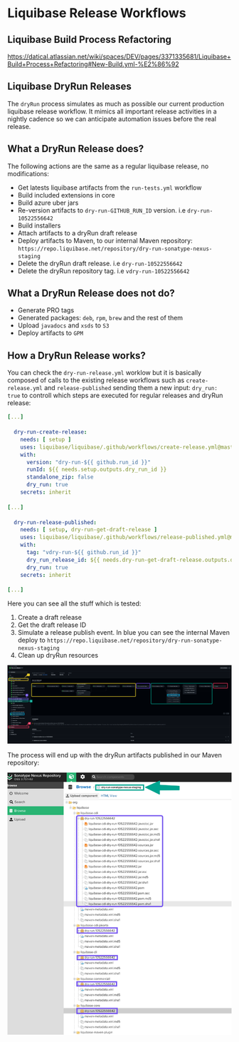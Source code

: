 # Liquibase Release Workflows

## Liquibase Build Process Refactoring

https://datical.atlassian.net/wiki/spaces/DEV/pages/3371335681/Liquibase+Build+Process+Refactoring#New-Build.yml-%E2%86%92

## Liquibase DryRun Releases

The `dryRun` process simulates as much as possible our current production liquibase release workflow. It mimics all important release activities in a nightly cadence so we can anticipate automation issues before the real release.

## What a DryRun Release does?

The following actions are the same as a regular liquibase release, no modifications:

- Get latests liquibase artifacts from the `run-tests.yml` workflow
- Build included extensions in core
- Build azure uber jars
- Re-version artifacts to `dry-run-GITHUB_RUN_ID` version. i.e `dry-run-10522556642`
- Build installers
- Attach artifacts to a dryRun draft release
- Deploy artifacts to Maven, to our internal Maven repository: `https://repo.liquibase.net/repository/dry-run-sonatype-nexus-staging`
- Delete the dryRun draft release. i.e `dry-run-10522556642`
- Delete the dryRun repository tag. i.e `vdry-run-10522556642`

## What a DryRun Release does not do?

- Generate PRO tags
- Generated packages: `deb`, `rpm`, `brew` and the rest of them
- Upload `javadocs` and `xsds` to `S3`
- Deploy artifacts to `GPM`

## How a DryRun Release works?

You can check the `dry-run-release.yml` worklow but it is basically composed of calls to the existing release workflows such as `create-release.yml` and `release-published` sending them a new input: `dry_run: true` to controll which steps are executed for regular releases and dryRun release:

```yml
[...]

  dry-run-create-release:
    needs: [ setup ]
    uses: liquibase/liquibase/.github/workflows/create-release.yml@master
    with:
      version: "dry-run-${{ github.run_id }}"
      runId: ${{ needs.setup.outputs.dry_run_id }}
      standalone_zip: false
      dry_run: true
    secrets: inherit

[...]

  dry-run-release-published:
    needs: [ setup, dry-run-get-draft-release ]
    uses: liquibase/liquibase/.github/workflows/release-published.yml@master
    with:
      tag: "vdry-run-${{ github.run_id }}"
      dry_run_release_id: ${{ needs.dry-run-get-draft-release.outputs.dry_run_release_id }}
      dry_run: true
    secrets: inherit

[...]
```

Here you can see all the stuff which is tested:

1. Create a draft release
2. Get the draft release ID
3. Simulate a release publish event. In blue you can see the internal Maven deploy to `https://repo.liquibase.net/repository/dry-run-sonatype-nexus-staging`
4. Clean up dryRun resources

![](./doc/img/dry-run.png)

The process will end up with the dryRun artifacts published in our Maven repository:

![](./doc/img/nexus.png)
